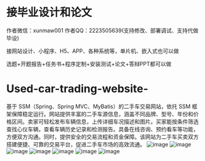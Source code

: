 # 接毕业设计和论文
作者微信：xunmaw001  作者QQ：2223505639(支持修改、部署调试、支持代做毕设)

接网站设计、小程序、H5、APP、各种系统等，单片机、嵌入式也可以做

选题+开题报告+任务书+程序定制+安装测试+论文+答辩PPT都可以做
# Used-car-trading-website-
基于 SSM（Spring、Spring MVC、MyBatis）的二手车交易网站，依托 SSM 框架保障稳定运行。网站提供丰富的二手车源信息，涵盖不同品牌、型号、年份和价格区间。卖家可轻松发布车辆信息，上传详细车况描述和图片。买家能按条件筛选查找心仪车辆，查看车辆历史记录和检测报告。具备在线咨询、预约看车等功能，方便双方沟通。同时，提供安全的交易流程和资金保障。该网站为二手车买卖双方搭建便捷、可靠的交易平台，促进二手车市场的高效流通。 
![image](https://github.com/user-attachments/assets/b2efc4af-613d-4e54-acfe-88392b04e332)
![image](https://github.com/user-attachments/assets/ddeeba0e-4285-4831-9ef6-cd7b971cef49)
![image](https://github.com/user-attachments/assets/06427745-6e7a-43d9-9f65-c6eb92dbfd16)
![image](https://github.com/user-attachments/assets/71bd3e90-d4ef-4d6d-bd21-168427a91db3)
![image](https://github.com/user-attachments/assets/0537e3b9-42c2-4141-9299-6576c5faf5a3)
![image](https://github.com/user-attachments/assets/2f08a56e-5c3f-4bfb-afbd-08a46eb3b9aa)
![image](https://github.com/user-attachments/assets/dbcafb15-d1bb-4024-b8ff-023441a8d3d3)
